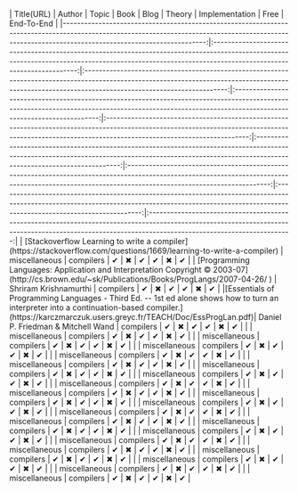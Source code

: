 <div class="datatable-begin"></div>
|                                                                                             Title(URL)                                                                                              |                                                                                                Author                                                                                                |                                                                                                Topic                                                                                                 |                                                                                                 Book                                                                                                 |                                                                                                 Blog                                                                                                 |                                                                                                Theory                                                                                                |                                                                                            Implementation                                                                                            |                                                                                                 Free                                                                                                 |                                                                                              End-To-End                                                                                              |
|----------------------------------------------------------------------------------------------------------------------------------------------------------------------------------------------------:|:----------------------------------------------------------------------------------------------------------------------------------------------------------------------------------------------------:|:----------------------------------------------------------------------------------------------------------------------------------------------------------------------------------------------------:|:----------------------------------------------------------------------------------------------------------------------------------------------------------------------------------------------------:|:----------------------------------------------------------------------------------------------------------------------------------------------------------------------------------------------------:|:----------------------------------------------------------------------------------------------------------------------------------------------------------------------------------------------------:|:----------------------------------------------------------------------------------------------------------------------------------------------------------------------------------------------------:|:----------------------------------------------------------------------------------------------------------------------------------------------------------------------------------------------------:|:----------------------------------------------------------------------------------------------------------------------------------------------------------------------------------------------------:|
|                                         [Stackoverflow Learning to write a compiler](https://stackoverflow.com/questions/1669/learning-to-write-a-compiler)                                         |                                                                                            miscellaneous                                                                                             |                                                                                              compilers                                                                                               |                                                                                                  ✔                                                                                                   |                                                                                                  ✖                                                                                                   |                                                                                                  ✔                                                                                                   |                                                                                                  ✔                                                                                                   |                                                                                                  ✖                                                                                                   |                                                                                                  ✔                                                                                                   |
|                           [Programming Languages: Application and Interpretation Copyright © 2003-07](http://cs.brown.edu/~sk/Publications/Books/ProgLangs/2007-04-26/ )                            |                                                                                        Shriram Krishnamurthi                                                                                         |                                                                                              compilers                                                                                               |                                                                                                  ✔                                                                                                   |                                                                                                  ✖                                                                                                   |                                                                                                  ✔                                                                                                   |                                                                                                  ✔                                                                                                   |                                                                                                  ✖                                                                                                   |                                                                                                  ✔                                                                                                   |
|[Essentials of Programming Languages - Third Ed.  -- 1st ed alone shows how to turn an interpreter into a continuation-based compiler.](https://karczmarczuk.users.greyc.fr/TEACH/Doc/EssProgLan.pdf)|                                                                                  Daniel P. Friedman & Mitchell Wand                                                                                  |                                                                                              compilers                                                                                               |                                                                                                  ✔                                                                                                   |                                                                                                  ✖                                                                                                   |                                                                                                  ✔                                                                                                   |                                                                                                  ✔                                                                                                   |                                                                                                  ✖                                                                                                   |                                                                                                  ✔                                                                                                   |
|                                                                                                                                                                                                     |                                                                                            miscellaneous                                                                                             |                                                                                              compilers                                                                                               |                                                                                                  ✔                                                                                                   |                                                                                                  ✖                                                                                                   |                                                                                                  ✔                                                                                                   |                                                                                                  ✔                                                                                                   |                                                                                                  ✖                                                                                                   |                                                                                                  ✔                                                                                                   |
|                                                                                                                                                                                                     |                                                                                            miscellaneous                                                                                             |                                                                                              compilers                                                                                               |                                                                                                  ✔                                                                                                   |                                                                                                  ✖                                                                                                   |                                                                                                  ✔                                                                                                   |                                                                                                  ✔                                                                                                   |                                                                                                  ✖                                                                                                   |                                                                                                  ✔                                                                                                   |
|                                                                                                                                                                                                     |                                                                                            miscellaneous                                                                                             |                                                                                              compilers                                                                                               |                                                                                                  ✔                                                                                                   |                                                                                                  ✖                                                                                                   |                                                                                                  ✔                                                                                                   |                                                                                                  ✔                                                                                                   |                                                                                                  ✖                                                                                                   |                                                                                                  ✔                                                                                                   |
|                                                                                                                                                                                                     |                                                                                            miscellaneous                                                                                             |                                                                                              compilers                                                                                               |                                                                                                  ✔                                                                                                   |                                                                                                  ✖                                                                                                   |                                                                                                  ✔                                                                                                   |                                                                                                  ✔                                                                                                   |                                                                                                  ✖                                                                                                   |                                                                                                  ✔                                                                                                   |
|                                                                                                                                                                                                     |                                                                                            miscellaneous                                                                                             |                                                                                              compilers                                                                                               |                                                                                                  ✔                                                                                                   |                                                                                                  ✖                                                                                                   |                                                                                                  ✔                                                                                                   |                                                                                                  ✔                                                                                                   |                                                                                                  ✖                                                                                                   |                                                                                                  ✔                                                                                                   |
|                                                                                                                                                                                                     |                                                                                            miscellaneous                                                                                             |                                                                                              compilers                                                                                               |                                                                                                  ✔                                                                                                   |                                                                                                  ✖                                                                                                   |                                                                                                  ✔                                                                                                   |                                                                                                  ✔                                                                                                   |                                                                                                  ✖                                                                                                   |                                                                                                  ✔                                                                                                   |
|                                                                                                                                                                                                     |                                                                                            miscellaneous                                                                                             |                                                                                              compilers                                                                                               |                                                                                                  ✔                                                                                                   |                                                                                                  ✖                                                                                                   |                                                                                                  ✔                                                                                                   |                                                                                                  ✔                                                                                                   |                                                                                                  ✖                                                                                                   |                                                                                                  ✔                                                                                                   |
|                                                                                                                                                                                                     |                                                                                            miscellaneous                                                                                             |                                                                                              compilers                                                                                               |                                                                                                  ✔                                                                                                   |                                                                                                  ✖                                                                                                   |                                                                                                  ✔                                                                                                   |                                                                                                  ✔                                                                                                   |                                                                                                  ✖                                                                                                   |                                                                                                  ✔                                                                                                   |
|                                                                                                                                                                                                     |                                                                                            miscellaneous                                                                                             |                                                                                              compilers                                                                                               |                                                                                                  ✔                                                                                                   |                                                                                                  ✖                                                                                                   |                                                                                                  ✔                                                                                                   |                                                                                                  ✔                                                                                                   |                                                                                                  ✖                                                                                                   |                                                                                                  ✔                                                                                                   |
|                                                                                                                                                                                                     |                                                                                            miscellaneous                                                                                             |                                                                                              compilers                                                                                               |                                                                                                  ✔                                                                                                   |                                                                                                  ✖                                                                                                   |                                                                                                  ✔                                                                                                   |                                                                                                  ✔                                                                                                   |                                                                                                  ✖                                                                                                   |                                                                                                  ✔                                                                                                   |
|                                                                                                                                                                                                     |                                                                                            miscellaneous                                                                                             |                                                                                              compilers                                                                                               |                                                                                                  ✔                                                                                                   |                                                                                                  ✖                                                                                                   |                                                                                                  ✔                                                                                                   |                                                                                                  ✔                                                                                                   |                                                                                                  ✖                                                                                                   |                                                                                                  ✔                                                                                                   |
|                                                                                                                                                                                                     |                                                                                            miscellaneous                                                                                             |                                                                                              compilers                                                                                               |                                                                                                  ✔                                                                                                   |                                                                                                  ✖                                                                                                   |                                                                                                  ✔                                                                                                   |                                                                                                  ✔                                                                                                   |                                                                                                  ✖                                                                                                   |                                                                                                  ✔                                                                                                   |
|                                                                                                                                                                                                     |                                                                                            miscellaneous                                                                                             |                                                                                              compilers                                                                                               |                                                                                                  ✔                                                                                                   |                                                                                                  ✖                                                                                                   |                                                                                                  ✔                                                                                                   |                                                                                                  ✔                                                                                                   |                                                                                                  ✖                                                                                                   |                                                                                                  ✔                                                                                                   |
|                                                                                                                                                                                                     |                                                                                            miscellaneous                                                                                             |                                                                                              compilers                                                                                               |                                                                                                  ✔                                                                                                   |                                                                                                  ✖                                                                                                   |                                                                                                  ✔                                                                                                   |                                                                                                  ✔                                                                                                   |                                                                                                  ✖                                                                                                   |                                                                                                  ✔                                                                                                   |
|                                                                                                                                                                                                     |                                                                                            miscellaneous                                                                                             |                                                                                              compilers                                                                                               |                                                                                                  ✔                                                                                                   |                                                                                                  ✖                                                                                                   |                                                                                                  ✔                                                                                                   |                                                                                                  ✔                                                                                                   |                                                                                                  ✖                                                                                                   |                                                                                                  ✔                                                                                                   |
|                                                                                                                                                                                                     |                                                                                            miscellaneous                                                                                             |                                                                                              compilers                                                                                               |                                                                                                  ✔                                                                                                   |                                                                                                  ✖                                                                                                   |                                                                                                  ✔                                                                                                   |                                                                                                  ✔                                                                                                   |                                                                                                  ✖                                                                                                   |                                                                                                  ✔                                                                                                   |
|                                                                                                                                                                                                     |                                                                                            miscellaneous                                                                                             |                                                                                              compilers                                                                                               |                                                                                                  ✔                                                                                                   |                                                                                                  ✖                                                                                                   |                                                                                                  ✔                                                                                                   |                                                                                                  ✔                                                                                                   |                                                                                                  ✖                                                                                                   |                                                                                                  ✔                                                                                                   |
|                                                                                                                                                                                                     |                                                                                            miscellaneous                                                                                             |                                                                                              compilers                                                                                               |                                                                                                  ✔                                                                                                   |                                                                                                  ✖                                                                                                   |                                                                                                  ✔                                                                                                   |                                                                                                  ✔                                                                                                   |                                                                                                  ✖                                                                                                   |                                                                                                  ✔                                                                                                   |
|                                                                                                                                                                                                     |                                                                                            miscellaneous                                                                                             |                                                                                              compilers                                                                                               |                                                                                                  ✔                                                                                                   |                                                                                                  ✖                                                                                                   |                                                                                                  ✔                                                                                                   |                                                                                                  ✔                                                                                                   |                                                                                                  ✖                                                                                                   |                                                                                                  ✔                                                                                                   |
|                                                                                                                                                                                                     |                                                                                            miscellaneous                                                                                             |                                                                                              compilers                                                                                               |                                                                                                  ✔                                                                                                   |                                                                                                  ✖                                                                                                   |                                                                                                  ✔                                                                                                   |                                                                                                  ✔                                                                                                   |                                                                                                  ✖                                                                                                   |                                                                                                  ✔                                                                                                   |
|                                                                                                                                                                                                     |                                                                                            miscellaneous                                                                                             |                                                                                              compilers                                                                                               |                                                                                                  ✔                                                                                                   |                                                                                                  ✖                                                                                                   |                                                                                                  ✔                                                                                                   |                                                                                                  ✔                                                                                                   |                                                                                                  ✖                                                                                                   |                                                                                                  ✔                                                                                                   |
<div class="datatable-end"></div>